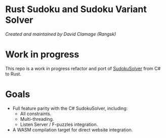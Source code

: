 # Rust Sudoku and Sudoku Variant Solver
*Created and maintained by David Clamage (Rangsk)*

# Work in progress
This repo is a work in progress refactor and port of [SudokuSolver]([https://](https://github.com/dclamage/SudokuSolver)) from C# to Rust.

# Goals
* Full feature parity with the C# SudokuSolver, including:
  *  All constraints.
  *  Multi-threading.
  *  Listen Server / F-puzzles integration.
* A WASM compilation target for direct website integration.